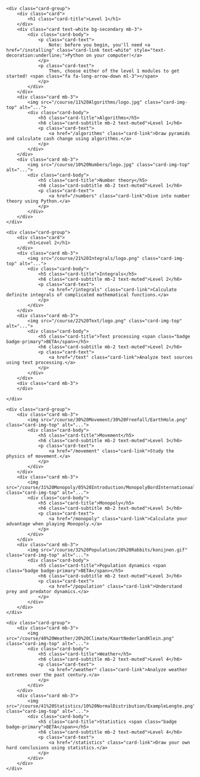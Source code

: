 <div markdown="0">

	<div class="card-group">
		<div class="card">
			<h1 class="card-title">Level 1</h1>
		</div>	
		<div class="card text-white bg-secondary mb-3">
			<div class="card-body">
				<p class="card-text">
					Note: before you begin, you'll need <a href="/installing" class="card-link text-white" style="text-decoration:underline;">Python on your computer!</a>
				</p>
				<p class="card-text">
					Then, choose either of the level 1 modules to get started! <span class="fa fa-long-arrow-down ml-3"></span>
				</p>
			</div>
		</div>
		<div class="card mb-3">
			<img src="/course/11%20Algorithms/logo.jpg" class="card-img-top" alt="...">
			<div class="card-body">
				<h5 class="card-title">Algorithms</h5>
				<h6 class="card-subtitle mb-2 text-muted">Level 1</h6>
				<p class="card-text">
					<a href="/algorithms" class="card-link">Draw pyramids and calculate cash change using algorithms.</a>
				</p>
			</div>
		</div>
		<div class="card mb-3">
			<img src="/course/10%20Numbers/logo.jpg" class="card-img-top" alt="...">
			<div class="card-body">
				<h5 class="card-title">Number theory</h5>
				<h6 class="card-subtitle mb-2 text-muted">Level 1</h6>
				<p class="card-text">
					<a href="/numbers" class="card-link">Dive into number theory using Python.</a>
				</p>
			</div>
		</div>
	</div>

	<div class="card-group">
		<div class="card">
			<h1>Level 2</h1>
		</div>	
		<div class="card mb-3">
			<img src="/course/21%20Integrals/logo.png" class="card-img-top" alt="...">
			<div class="card-body">
				<h5 class="card-title">Integrals</h5>
				<h6 class="card-subtitle mb-2 text-muted">Level 2</h6>
				<p class="card-text">
					<a href="/integrals" class="card-link">Calculate definite integrals of complicated mathematical functions.</a>
				</p>
			</div>
		</div>
		<div class="card mb-3">
			<img src="/course/22%20Text/logo.png" class="card-img-top" alt="...">
			<div class="card-body">
				<h5 class="card-title">Text processing <span class="badge badge-primary">BETA</span></h5>
				<h6 class="card-subtitle mb-2 text-muted">Level 2</h6>
				<p class="card-text">
					<a href="/text" class="card-link">Analyze text sources using text processing.</a>
				</p>
			</div>
		</div>
		<div class="card mb-3">
		</div>
			
	</div>

	<div class="card-group">
		<div class="card mb-3">
			<img src="/course/30%20Movement/30%20Freefall/EarthHole.png" class="card-img-top" alt="...">
			<div class="card-body">
				<h5 class="card-title">Movement</h5>
				<h6 class="card-subtitle mb-2 text-muted">Level 3</h6>
				<p class="card-text">
					<a href="/movement" class="card-link">Study the physics of movement.</a>
				</p>
			</div>
		</div>
		<div class="card mb-3">
			<img src="/course/31%20Monopoly/05%20Introduction/MonopolyBordInternationaal.jpg" class="card-img-top" alt="...">
			<div class="card-body">
				<h5 class="card-title">Monopoly</h5>
				<h6 class="card-subtitle mb-2 text-muted">Level 3</h6>
				<p class="card-text">
					<a href="/monopoly" class="card-link">Calculate your advantage when playing Monopoly.</a>
				</p>
			</div>
		</div>
		<div class="card mb-3">
			<img src="/course/32%20Population/20%20Rabbits/konijnen.gif" class="card-img-top" alt="...">
			<div class="card-body">
				<h5 class="card-title">Population dynamics <span class="badge badge-primary">BETA</span></h5>
				<h6 class="card-subtitle mb-2 text-muted">Level 3</h6>
				<p class="card-text">
					<a href="/population" class="card-link">Understand prey and predator dynamics.</a>
				</p>
			</div>
		</div>
	</div>

	<div class="card-group">
		<div class="card mb-3">
			<img src="/course/40%20Weather/20%20Climate/KaartNederlandKlein.png" class="card-img-top" alt="...">
			<div class="card-body">
				<h5 class="card-title">Weather</h5>
				<h6 class="card-subtitle mb-2 text-muted">Level 4</h6>
				<p class="card-text">
					<a href="/weather" class="card-link">Analyze weather extremes over the past century.</a>
				</p>
			</div>
		</div>
		<div class="card mb-3">
			<img src="/course/41%20Statistics/10%20NormalDistribution/ExampleLengte.png" class="card-img-top" alt="...">
			<div class="card-body">
				<h5 class="card-title">Statistics <span class="badge badge-primary">BETA</span></h5>
				<h6 class="card-subtitle mb-2 text-muted">Level 4</h6>
				<p class="card-text">
					<a href="/statistics" class="card-link">Draw your own hard conclusions using statistics.</a>
				</p>
			</div>
		</div>
	</div>

</div>
